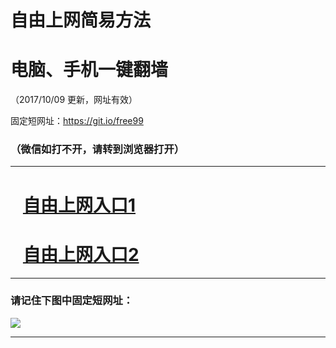 ﻿# 自由上网简易方法

# 电脑、手机一键翻墙

（2017/10/09 更新，网址有效）

固定短网址：https://git.io/free99

### （微信如打不开，请转到浏览器打开）


***





# &nbsp;&nbsp; <a href="http://ft332118962.fwq-tz-1001.info/fwqtz01.html?t=100900132370 " target="_blank">自由上网入口1</a>
# &nbsp;&nbsp; <a href="http://ft3159320071.fwq-tz-1002.info/fwqtz02.html?t=10090011151 " target="_blank">自由上网入口2</a>
***

### 请记住下图中固定短网址：

<img src="https://s3-us-west-2.amazonaws.com/fwq-1001/yjfq-20170905okok.png" /> 


***

